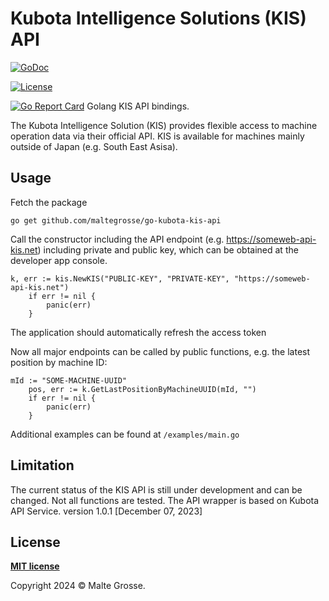 # Kubota Intelligence Solutions (KIS) API
[![GoDoc](https://godoc.org/github.com/maltegrosse/go-kubota-kis-api?status.svg)](https://pkg.go.dev/github.com/maltegrosse/go-kubota-kis-api)

[![License](http://img.shields.io/:license-mit-blue.svg?style=flat-square)](http://badges.mit-license.org)

[![Go Report Card](https://goreportcard.com/badge/github.com/maltegrosse/go-kubota-kis-api)](https://goreportcard.com/report/github.com/maltegrosse/go-kubota-kis-api)
Golang KIS API bindings.

The Kubota Intelligence Solution (KIS) provides flexible access to machine operation data via their official API.
KIS is available for machines mainly outside of Japan (e.g. South East Asisa). 

## Usage
Fetch the package

```
go get github.com/maltegrosse/go-kubota-kis-api
```

Call the constructor including the API endpoint (e.g. https://someweb-api-kis.net) including private and public key, which can be obtained at the developer app console.

```
k, err := kis.NewKIS("PUBLIC-KEY", "PRIVATE-KEY", "https://someweb-api-kis.net")
	if err != nil {
		panic(err)
	}
```

The application should automatically refresh the access token 


Now all major endpoints can be called by public functions, e.g. the latest position by machine ID:
```
mId := "SOME-MACHINE-UUID"
	pos, err := k.GetLastPositionByMachineUUID(mId, "")
	if err != nil {
		panic(err)
	}
```

Additional examples can be found at `/examples/main.go`

## Limitation
The current status of the KIS API is still under development and can be changed. Not all functions are tested. The API wrapper is based on Kubota API Service. version 1.0.1 [December 07, 2023]


## License
**[MIT license](http://opensource.org/licenses/mit-license.php)**

Copyright 2024 © Malte Grosse.